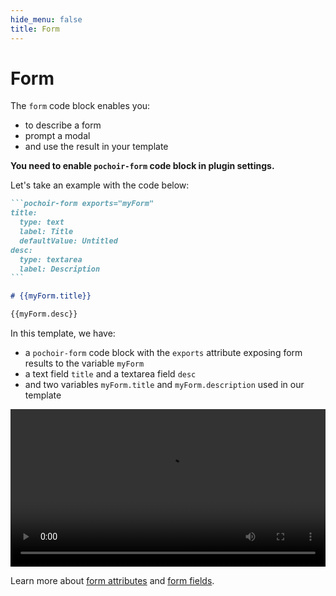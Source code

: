 ```yaml
---
hide_menu: false
title: Form
---
```

# Form

The `form` code block enables you:
- to describe a form
- prompt a modal
- and use the result in your template

**You need to enable `pochoir-form` code block in plugin settings.**

Let's take an example with the code below:
````md
```pochoir-form exports="myForm"
title:
  type: text
  label: Title
  defaultValue: Untitled
desc:
  type: textarea
  label: Description
```

# {{myForm.title}}

{{myForm.desc}}
````

In this template, we have:
- a `pochoir-form` code block with the `exports` attribute exposing form results to the variable `myForm`
- a text field `title` and a textarea field `desc`
- and two variables `myForm.title` and `myForm.description` used in our template

<video src="/assets/demo-form.mp4" autoplay controls loop style="width: 100%"></video>

Learn more about [form attributes](/form/attributes/) and [form fields](/form/fields/).
